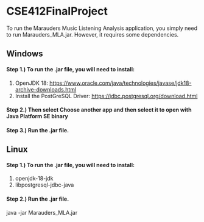 # CSE412FinalProject

To run the Marauders Music Listening Analysis application, you simply need to run Marauders_MLA.jar. However, it requires some dependencies.

## Windows

#### Step 1.) To run the .jar file, you will need to install:
1) OpenJDK 18: https://www.oracle.com/java/technologies/javase/jdk18-archive-downloads.html
2) Install the PostGreSQL Driver: https://jdbc.postgresql.org/download.html
#### Step 2.) Then select Choose another app and then select it to open with Java Platform SE binary
#### Step 3.) Run the .jar file.

## Linux

#### Step 1.) To run the .jar file, you will need to install:
1) openjdk-18-jdk
2) libpostgresql-jdbc-java

#### Step 2.) Run the .jar file.
java -jar Marauders_MLA.jar
